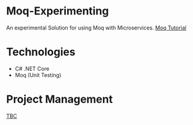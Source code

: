 # Moq-Experimenting #
An experimental Solution for using Moq with Microservices.
[Moq Tutorial](https://softchris.github.io/pages/dotnet-moq.html#the-api-project "Moq Tutorial")

# Technologies #

* C# .NET Core
* Moq (Unit Testing)

# Project Management #

[TBC](https://github.com/Ashley-Gibson/Moq-Experimenting "TBC")